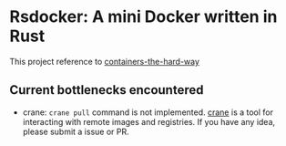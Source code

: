 # Rsdocker: A mini Docker written in Rust

This project reference to [containers-the-hard-way](https://github.com/shuveb/containers-the-hard-way)

## Current bottlenecks encountered

- crane: `crane pull` command is not implemented. [crane](https://github.com/google/go-containerregistry/tree/main/cmd/crane) is a tool for interacting with remote images and registries. If you have any idea, please submit a issue or PR.